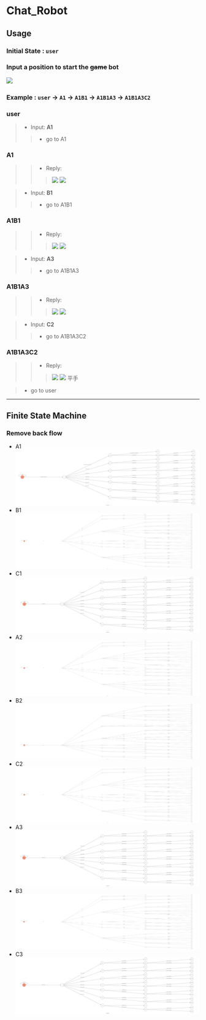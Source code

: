 # Chat_Robot

## Usage
### Initial State : ```user```

### Input a position to start the ~~game~~ bot
 ![](https://i.imgur.com/T0Qd8Va.png)

### Example : `user` -> `A1` -> `A1B1` -> `A1B1A3` -> `A1B1A3C2`

### user

> * Input: **A1**
>> * go to A1

### A1
>> * Reply: 
>>>  ![](https://i.imgur.com/vs8pO8r.png)  ![](https://i.imgur.com/xVUffK5.png)

> * Input: **B1**
>> * go to A1B1

### A1B1
>> *   Reply:
>>>   ![](https://i.imgur.com/q9VW3zQ.png)   ![](https://i.imgur.com/KnLPIbW.png)

> *  Input: **A3**
>> * go to A1B1A3

### A1B1A3
>> *  Reply:
>>>   ![](https://i.imgur.com/R2cNI2q.png)   ![](https://i.imgur.com/8Mkfjcy.png)

> *  Input: **C2**
>> *  go to A1B1A3C2

### A1B1A3C2
>> *  Reply:
>>>   ![](https://i.imgur.com/xtpS31q.png)   ![](https://i.imgur.com/Q6gWhqW.png)
>>>    平手

> * go to user

---
## Finite State Machine
### Remove back flow
   * A1
    ![A1](./fsm/A1_NoBack.png)
   * B1
    ![B1](./fsm/B1_NoBack.png)
   * C1
    ![C1](./fsm/C1_NoBack.png)
   * A2
    ![A2](./fsm/A2_NoBack.png)
   * B2
    ![B2](./fsm/B2_NoBack.png)
   * C2
    ![C2](./fsm/C2_NoBack.png)
   * A3
    ![A3](./fsm/A3_NoBack.png)
   * B3
    ![B3](./fsm/B3_NoBack.png)
   * C3
    ![C3](./fsm/C3_NoBack.png)


